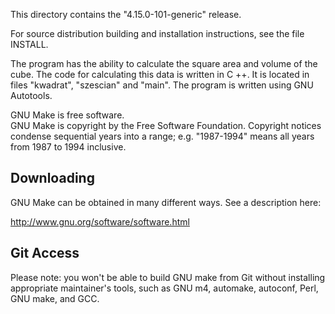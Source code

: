 This directory contains the "4.15.0-101-generic" release.

For source distribution building and installation instructions, see the file
INSTALL.

The program has the ability to calculate the square area and volume of the cube.
The code for calculating this data is written in C ++. It is located in files "kwadrat",
"szescian" and "main". The program is written using GNU Autotools.

GNU Make is free software.  
GNU Make is copyright by the Free Software Foundation.  Copyright notices
condense sequential years into a range; e.g. "1987-1994" means all years
from 1987 to 1994 inclusive.

Downloading
-----------

GNU Make can be obtained in many different ways.  See a description here:

  http://www.gnu.org/software/software.html

Git Access
----------

Please note: you won't be able to build GNU make from Git without installing
appropriate maintainer's tools, such as GNU m4, automake, autoconf, Perl, GNU
make, and GCC.
